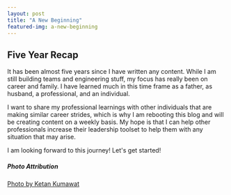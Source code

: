 ```yaml
---
layout: post
title: "A New Beginning"
featured-img: a-new-beginning
---
```


## Five Year Recap
It has been almost five years since I have written any content. While I am still
building teams and engineering stuff, my focus has really been on career and
family. I have learned much in this time frame as a father, as husband, a
professional, and an individual.

I want to share my professional learnings with other individuals that are making
similar career strides, which is why I am rebooting this blog and will be
creating content on a weekly basis. My hope is that I can help other
professionals increase their leadership toolset to help them with any situation
that may arise.

I am looking forward to this journey! Let's get started!

##### Photo Attribution
[Photo by Ketan Kumawat](https://www.pexels.com/photo/gray-wooden-bridge-724955/)
